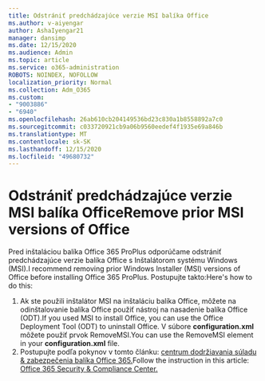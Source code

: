 ```yaml
---
title: Odstrániť predchádzajúce verzie MSI balíka Office
ms.author: v-aiyengar
author: AshaIyengar21
manager: dansimp
ms.date: 12/15/2020
ms.audience: Admin
ms.topic: article
ms.service: o365-administration
ROBOTS: NOINDEX, NOFOLLOW
localization_priority: Normal
ms.collection: Adm_O365
ms.custom:
- "9003886"
- "6940"
ms.openlocfilehash: 26ab610cb204149536bd23c830a1b8558892a7c0
ms.sourcegitcommit: c033720921cb9a06b9560eedef4f1935e69a846b
ms.translationtype: MT
ms.contentlocale: sk-SK
ms.lasthandoff: 12/15/2020
ms.locfileid: "49680732"
---
```

# <a name="remove-prior-msi-versions-of-office"></a><span data-ttu-id="b2c72-102">Odstrániť predchádzajúce verzie MSI balíka Office</span><span class="sxs-lookup"><span data-stu-id="b2c72-102">Remove prior MSI versions of Office</span></span>

<span data-ttu-id="b2c72-103">Pred inštaláciou balíka Office 365 ProPlus odporúčame odstrániť predchádzajúce verzie balíka Office s Inštalátorom systému Windows (MSI).</span><span class="sxs-lookup"><span data-stu-id="b2c72-103">I recommend removing prior Windows Installer (MSI) versions of Office before installing Office 365 ProPlus.</span></span> <span data-ttu-id="b2c72-104">Postupujte takto:</span><span class="sxs-lookup"><span data-stu-id="b2c72-104">Here's how to do this:</span></span>

1. <span data-ttu-id="b2c72-105">Ak ste použili inštalátor MSI na inštaláciu balíka Office, môžete na odinštalovanie balíka Office použiť nástroj na nasadenie balíka Office (ODT).</span><span class="sxs-lookup"><span data-stu-id="b2c72-105">If you used MSI to install Office, you can use the Office Deployment Tool (ODT) to uninstall Office.</span></span> <span data-ttu-id="b2c72-106">V súbore **configuration.xml** môžete použiť prvok RemoveMSI.</span><span class="sxs-lookup"><span data-stu-id="b2c72-106">You can use the RemoveMSI element in your **configuration.xml** file.</span></span>
1. <span data-ttu-id="b2c72-107">Postupujte podľa pokynov v tomto článku: [centrum dodržiavania súladu & zabezpečenia balíka Office 365.](https://go.microsoft.com/fwlink/p/?linkid=2077143)</span><span class="sxs-lookup"><span data-stu-id="b2c72-107">Follow the instruction in this article: [Office 365 Security & Compliance Center.](https://go.microsoft.com/fwlink/p/?linkid=2077143)</span></span>